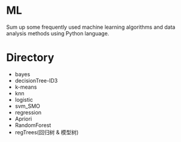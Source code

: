 # ML
Sum up some frequently used machine learning algorithms and data analysis methods using Python language.

# Directory

  - bayes
  - decisionTree-ID3
  - k-means
  - knn
  - logistic
  - svm_SMO
  - regression
  - Apriori
  - RandomForest
  - regTrees(回归树 & 模型树)
